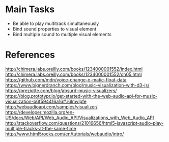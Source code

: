 # Main Tasks

* Be able to play multitrack simultaneously
* Bind sound properties to visual element
* Bind multiple sound to multiple visual elements

# References

http://chimera.labs.oreilly.com/books/1234000001552/index.html
http://chimera.labs.oreilly.com/books/1234000001552/ch05.html
https://github.com/mdn/voice-change-o-matic-float-data
https://www.bignerdranch.com/blog/music-visualization-with-d3-js/
https://preziotte.com/blog/absurd-music-visualizers/
https://blog.prototypr.io/get-started-with-the-web-audio-api-for-music-visualization-b6f594416a16#.i6lmvlpfe
http://webaudioapi.com/samples/visualizer/
https://developer.mozilla.org/en-US/docs/Web/API/Web_Audio_API/Visualizations_with_Web_Audio_API
http://stackoverflow.com/questions/21016656/html5-javascript-audio-play-multiple-tracks-at-the-same-time
http://www.html5rocks.com/en/tutorials/webaudio/intro/
